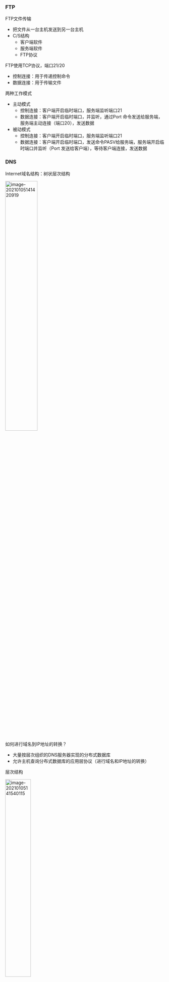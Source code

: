 ### FTP

FTP文件传输

* 把文件从一台主机发送到另一台主机
* C/S结构
  * 客户端软件
  * 服务端软件
  * FTP协议



FTP使用TCP协议，端口21/20

* 控制连接：用于传递控制命令
* 数据连接：用于传输文件



两种工作模式

* 主动模式
  * 控制连接：客户端开启临时端口，服务端监听端口21
  * 数据连接：客户端开启临时端口，并监听，通过Port 命令发送给服务端，服务端主动连接（端口20），发送数据
* 被动模式
  * 控制连接：客户端开启临时端口，服务端监听端口21
  * 数据连接：客户端开启临时端口，发送命令PASV给服务端，服务端开启临时端口并监听（Port 发送给客户端），等待客户端连接，发送数据







### DNS

Internet域名结构：树状层次结构

<img src="https://img-blog.csdnimg.cn/20210112203429585.png?x-oss-process=image/watermark,type_ZmFuZ3poZW5naGVpdGk,shadow_10,text_aHR0cHM6Ly9ibG9nLmNzZG4ubmV0L3dlaXhpbl80MzkzNDYwNw==,size_16,color_FFFFFF,t_70" alt="image-20210105141420919"  width="45%" />





如何进行域名到IP地址的转换？

* 大量按层次组织的DNS服务器实现的分布式数据库
* 允许主机查询分布式数据库的应用层协议（进行域名和IP地址的转换）



层次结构

<img src="https://img-blog.csdnimg.cn/20210112203237248.png" alt="image-20210105141540115"  width="40%" />

* 根DNS服务器：管理顶级DNS服务器的域名和IP地址 a.root-servers.net ~ m.root-servers.net
  * http://root-servers.org
* 顶级DNS 服务器（TLD ：Top Level Domain）：
  * 负责com, org, net,edu等
  * 顶级域名和国家顶级域名，例如cn, uk, fr等
* 权限DNS服务器（Authoritative ）管理该域或区内的域名和IP地址
  * 在Internet上能被用域名公开访问的主机，其组织机构都要提供DNS记录
  * 组织负责维护、服务提供商负责维护
* 本地DNS服务器（Local DNS ）
  * 不属于DNS服务器的层次结构
    * 本地DNS服务器起着代理的作用，负责将DNS查询报
  * 文发送到DNS层次结构中，将查找结果返回给主机
    * 每个ISP（大学、系）都可以有一台或多台本地DNS
    * 主机接入网络，可以获得本地DNS的地址（例如DHCP）



DNS资源记录

* 所有DNS服务器存储了资源记录（RR：Resource Record）
  * RR format: (name , value , type , ttl)
* Type =A， Name：主机域名，Value：IP地址
* Type=NS， Name：主机域名， Value：该域权威域名解析服务器的主机域名
* Type=CNAME，Name：某一真实域名的别名，Value：真实域名
* Type=MX，Name：主机域名，Value：该域的邮件服务器名



如何注册域名

* 例子：你刚刚创建了一个公司 “Network Utopia”

* 在域名管理机构 (如Network Solutions) 注册域名 networkutopia.com

  * 向域名管理机构提供你的权威域名解析服务器的名字和IP地址
  * 域名管理机构向com顶级域名解析服务器中插入两条记录

  ```
  (networkutopia.com, dns1.networkutopia.com,NS)
  (dns1.networkutopia.com, 212.212.212.1, A)
  ```

  * 在权威域名解析服务器中为 www.networkuptopia.com 加入Type  A记录，为networkutopia.com加入Type MX记录



DNS协议

* 采用UDP（或者 TCP)，端口号53
  * 采用 UDP 是因为为了低延时，并且连接 DNS 服务器的主机特别多，所以使用 UDP 可以减轻 DNS 服务器负担
  * 但是互联网最小链路的 MTU 为 576，那么 IP 分组的首部最大为 60字节，所以就剩下516字节，也就是说 UDP 报文不能超过 516 否则就可能会被分片，那么分片之后就很容易导致分片丢失，从而使整个 UDP 报文都失效，所以 DNS 服务器在返回查询结果的时候，如果报文大于 512 字节，那么就会改为使用 TCP 连接，以此来保证可靠。

* 定义了**查询**和**响应**两种报文
* 消息头部
  * Identification: 16位查询编号，回复使用相同的编号
  * flags：查询或回复、期望递归、递归可用、权威回答

<img src="https://img-blog.csdnimg.cn/20210112203308549.png?x-oss-process=image/watermark,type_ZmFuZ3poZW5naGVpdGk,shadow_10,text_aHR0cHM6Ly9ibG9nLmNzZG4ubmV0L3dlaXhpbl80MzkzNDYwNw==,size_16,color_FFFFFF,t_70" alt="image-20210105142624105"  width="50%"/>





DNS解析

* 迭代查询：返回下一个需要查询的服务器地址

  <img src="https://img-blog.csdnimg.cn/20210112203340331.png?x-oss-process=image/watermark,type_ZmFuZ3poZW5naGVpdGk,shadow_10,text_aHR0cHM6Ly9ibG9nLmNzZG4ubmV0L3dlaXhpbl80MzkzNDYwNw==,size_16,color_FFFFFF,t_70" alt="image-20210105143217352"  width="20%" />

* 递归查询：返回查询结果，上层DNS服务器负载加重（只有本地DNS才支持递归）

  <img src="https://img-blog.csdnimg.cn/20210112203404798.png?x-oss-process=image/watermark,type_ZmFuZ3poZW5naGVpdGk,shadow_10,text_aHR0cHM6Ly9ibG9nLmNzZG4ubmV0L3dlaXhpbl80MzkzNDYwNw==,size_16,color_FFFFFF,t_70" alt="image-20210105143159068"  width="20%" />





DNS缓存

* 每收到一个DNS响应报文，DNS服务器缓存该映射信息（动态，有生命周期）
* 本地DNS服务器缓存TLD服务器的IP地址，因而很少去访问root服务器



DNS工作过程

*  DNS通常由其他应用层程序使用，将域名解析为IP地址
*  例：
   *  用户主机浏览器请求URL：www.some.edu/index.html
   *  浏览器提取域名，运行DNS客户端程序，向本地DNS服务器发送包含主机域名的请求
   *  本地DNS服务器返回请求的应答，包含对应域名的IP地址
   *  浏览器向该IP地址的80端口发起TCP连接







### DHCP 

一个主机如何获得IP地址

* “硬编码”：静态配置

* 动态主机配置协议 DHCP（ Dynamic Host ConfigurationProtocol）：

  * "即插即用”、允许地址重用、支持在用地址续租、支持移动用户加入网络






动态主机配置协议(DHCP)

* 传输层采用UDP协议传输，端口号67/68

  * 因为tcp协议是面向连接的，无法发送广播报文

* 从 DHCP 服务器动态获取：

  * IP 地址
  * 子网掩码
  * **默认网关地址**
  * **DNS 服务器名称与IP 地址**

  

  

工作过程

  * 主机广播 “DHCP discover”(发现报文)
    * 主机广播发送DHCP服务器发现报文：目的IP地址： 255.255.255.255，源地址：0.0.0.0
  * DHCP服务器利用 “DHCP offer” (提供报文) 进行响应
    * DHCP服务器发送DHCP提供报文，报文包括：推荐IP地址、掩码、IP地址租用期
  * 主机请求IP地址: “DHCP request” (请求报文)
    * 主机广播发送DHCP请求报文，回应配置参数（一个或多个DHCP）
  * DHCP服务器分配IP地址: “DHCP ack” (确认报文)
    * DHCP服务器发送DHCP确认报文，确认对主机的参数配置

<img src="https://img-blog.csdnimg.cn/20210112203132780.png?x-oss-process=image/watermark,type_ZmFuZ3poZW5naGVpdGk,shadow_10,text_aHR0cHM6Ly9ibG9nLmNzZG4ubmV0L3dlaXhpbl80MzkzNDYwNw==,size_16,color_FFFFFF,t_70" alt="image-20210103204759282"  width="40%" />





DHCP：中继代理

* 在每个物理网络配置一台DHCP服务器，开销较大
* 路由器不转发广播包
* 中继代理：通常是一台路由器，中继代理知道用于该网络的DHCP服务器地址，将主机的DHCP消息进行转发
  （单播，在DHCP消息中保存中继代理接口的IP地址）



关于DHCP

* 地址租用期：IP地址有效的时间段，到期之前，DHCP允许主机更新对IP地址的租用
* DHCP除返回IP地址外，还包括：子网掩码、默认网关、DNS服务器名字及IP地址…….
* DHCP，即插即用协议，具有将主机自动接入网络的能力，在移动应用方面存在缺陷



**小结**

应用层协议

<img src="https://img-blog.csdnimg.cn/20210112203156177.png?x-oss-process=image/watermark,type_ZmFuZ3poZW5naGVpdGk,shadow_10,text_aHR0cHM6Ly9ibG9nLmNzZG4ubmV0L3dlaXhpbl80MzkzNDYwNw==,size_16,color_FFFFFF,t_70" alt="image-20210105153309109"  width="40%"/>



如何选择传输层协议：根据应用程序的需求

* 可靠传输
* 吞吐量
* 时延
* 安全性

<img src="https://img-blog.csdnimg.cn/20210112203214584.png?x-oss-process=image/watermark,type_ZmFuZ3poZW5naGVpdGk,shadow_10,text_aHR0cHM6Ly9ibG9nLmNzZG4ubmV0L3dlaXhpbl80MzkzNDYwNw==,size_16,color_FFFFFF,t_70" alt="image-20210105153528901"  width="30%" />


